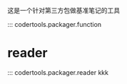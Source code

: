这是一个针对第三方包做基准笔记的工具

::: codertools.packager.function


# reader

::: codertools.packager.reader
kkk


